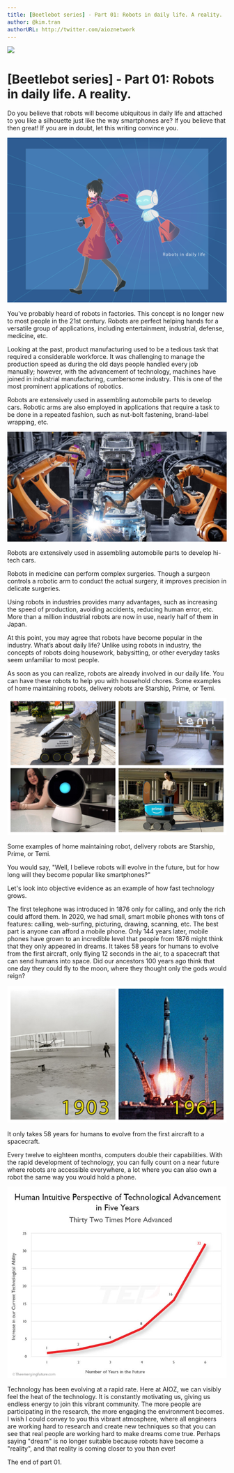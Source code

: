 ```yaml
---
title: [Beetlebot series] - Part 01: Robots in daily life. A reality.
author: @kim.tran
authorURL: http://twitter.com/aioznetwork
---
```


![](assets/beetlebot/obstacle.gif)
<!--truncate-->

# [Beetlebot series] - Part 01: Robots in daily life. A reality.

Do you believe that robots will become ubiquitous in daily life and attached to you like a silhouette just like the way smartphones are? If you believe that then great! If you are in doubt, let this writing convince you.

![assets/2021-03-15-aioz-beetelbot/Concept-2.png](assets/2021-03-15-aioz-beetelbot/Concept-2.png)

You've probably heard of robots in factories. This concept is no longer new to most people in the 21st century. Robots are perfect helping hands for a versatile group of applications, including entertainment, industrial, defense, medicine, etc.

Looking at the past, product manufacturing used to be a tedious task that required a considerable workforce. It was challenging to manage the production speed as during the old days people handled every job manually; however, with the advancement of technology, machines have joined in industrial manufacturing, cumbersome industry. This is one of the most prominent applications of robotics.

Robots are extensively used in assembling automobile parts to develop cars. Robotic arms are also employed in applications that require a task to be done in a repeated fashion, such as nut-bolt fastening, brand-label wrapping, etc.

![assets/2021-03-15-aioz-beetelbot/Untitled.png](assets/2021-03-15-aioz-beetelbot/Untitled.png)

Robots are extensively used in assembling automobile parts to develop hi-tech cars.

Robots in medicine can perform complex surgeries. Though a surgeon controls a robotic arm to conduct the actual surgery, it improves precision in delicate surgeries.

Using robots in industries provides many advantages, such as increasing the speed of production, avoiding accidents, reducing human error, etc. More than a million industrial robots are now in use, nearly half of them in Japan.

At this point, you may agree that robots have become popular in the industry. What’s about daily life? Unlike using robots in industry, the concepts of robots doing housework, babysitting, or other everyday tasks seem unfamiliar to most people.

As soon as you can realize, robots are already involved in our daily life. You can have these robots to help you with household chores. Some examples of home maintaining robots, delivery robots are Starship, Prime, or Temi.

![assets/2021-03-15-aioz-beetelbot/dailyrobots.png](assets/2021-03-15-aioz-beetelbot/dailyrobots.png)

Some examples of home maintaining robot, delivery robots are Starship, Prime, or Temi.

You would say, "Well, I believe robots will evolve in the future, but for how long will they become popular like smartphones?"

Let's look into objective evidence as an example of how fast technology grows.

The first telephone was introduced in 1876 only for calling, and only the rich could afford them. In 2020, we had small, smart mobile phones with tons of features: calling, web-surfing, picturing, drawing, scanning, etc. The best part is anyone can afford a mobile phone. Only 144 years later, mobile phones have grown to an incredible level that people from 1876 might think that they only appeared in dreams. It takes 58 years for humans to evolve from the first aircraft, only flying 12 seconds in the air, to a spacecraft that can send humans into space. Did our ancestors 100 years ago think that one day they could fly to the moon, where they thought only the gods would reign?

![assets/2021-03-15-aioz-beetelbot/sky2.png](assets/2021-03-15-aioz-beetelbot/sky2.png)

It only takes 58 years for humans to evolve from the first aircraft to a spacecraft.

Every twelve to eighteen months, computers double their capabilities. With the rapid development of technology, you can fully count on a near future where robots are accessible everywhere, a lot where you can also own a robot the same way you would hold a phone.

![assets/2021-03-15-aioz-beetelbot/Untitled%201.png](assets/2021-03-15-aioz-beetelbot/Untitled%201.png)

Technology has been evolving at a rapid rate. Here at AIOZ, we can visibly feel the heat of the technology. It is constantly motivating us, giving us endless energy to join this vibrant community. The more people are participating in the research, the more engaging the environment becomes. I wish I could convey to you this vibrant atmosphere, where all engineers are working hard to research and create new techniques so that you can see that real people are working hard to make dreams come true. Perhaps saying "dream" is no longer suitable because robots have become a "reality", and that reality is coming closer to you than ever!

The end of part 01.
